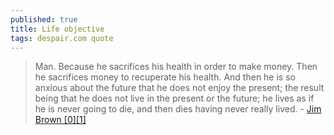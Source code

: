```yaml
---
published: true
title: Life objective
tags: despair.com quote
---
```

> Man. Because he sacrifices his health in order to make money. Then he sacrifices money to recuperate his health. And then he is so anxious about the future that he does not enjoy the present; the result being that he does not live in the present or the future; he lives as if he is never going to die, and then dies having never really lived. - [Jim Brown \[0\]](https://cascadianwanderer.wordpress.com/2014/07/29/the-dalai-lama-is-jim-brown/)[\[1\]](http://thedamienzone.com/2011/10/12/dalai-lama-quote-on-facebook-about-man-sacrifice-and-health-is-a-hoax/)
